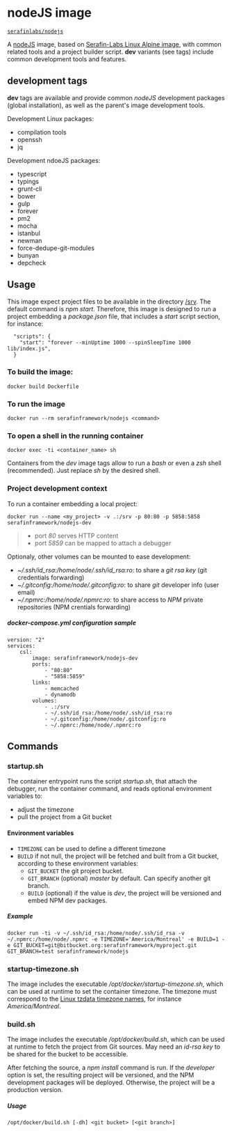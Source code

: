 # nodeJS image

[`serafinlabs/nodejs`](https://hub.docker.com/r/serafinlabs/nodejs/)

A [nodeJS](https://alpinelinux.org/) image, based on [Serafin-Labs Linux Alpine image](https://hub.docker.com/r/serafinlabs/alpine/), with common related tools and a project builder script.
**dev** variants (see tags) include common development tools and features.

## development tags

**dev** tags are available and provide common *nodeJS* development packages (global installation), as well as the parent's image development tools.

Development Linux packages:
- compilation tools
- openssh
- jq

Development ndoeJS packages:
- typescript
- typings
- grunt-cli
- bower
- gulp
- forever
- pm2
- mocha
- istanbul
- newman
- force-dedupe-git-modules
- bunyan
- depcheck 

## Usage

This image expect project files to be available in the directory [/srv](http://refspecs.linuxfoundation.org/FHS_3.0/fhs/ch03s17.html).
The default command is *npm start*. Therefore, this image is designed to run a project embedding a *package.json* file, that includes a *start* script section, for instance:

```
  "scripts": {
    "start": "forever --minUptime 1000 --spinSleepTime 1000 lib/index.js",
  }
```

### To build the image:
    
`docker build Dockerfile`

### To run the image

`docker run --rm serafinframework/nodejs <command>`

### To open a shell in the running container

`docker exec -ti <container_name> sh`

Containers from the *dev* image tags allow to run a *bash* or even a *zsh* shell (recommended). Just replace *sh* by the desired shell.

### Project development context

To run a container embedding a local project:

`docker run --name <my_project> -v .:/srv -p 80:80 -p 5858:5858 serafinframework/nodejs-dev`

> - port *80* serves HTTP content
> - port *5859* can be mapped to attach a debugger

Optionaly, other volumes can be mounted to ease development:
 - *~/.ssh/id_rsa:/home/node/.ssh/id_rsa:ro*: to share a *git rsa key* (git credentials forwarding)
 - *~/.gitconfig:/home/node/.gitconfig:ro*: to share *git* developer info (user email)
 - *~/.npmrc:/home/node/.npmrc:ro*: to share access to *NPM* private repositories (NPM crentials forwarding)
    
##### *docker-compose.yml* configuration sample

```
version: "2"
services:
    csl:
        image: serafinframework/nodejs-dev
        ports:
            - "80:80"
            - "5858:5859"
        links:
            - memcached
            - dynamodb
        volumes:
            - .:/srv
            - ~/.ssh/id_rsa:/home/node/.ssh/id_rsa:ro
            - ~/.gitconfig:/home/node/.gitconfig:ro
            - ~/.npmrc:/home/node/.npmrc:ro
```

## Commands

### startup.sh
The container entrypoint runs the script *startup.sh*, that attach the debugger, run the container command, and reads optional environment variables to:
- adjust the timezone
- pull the project from a Git bucket

#### Environment variables
- `TIMEZONE` can be used to define a different timezone
- `BUILD` if not null, the project will be fetched and built from a Git bucket, according to these environment variables:
  - `GIT_BUCKET` the git project bucket.
  - `GIT_BRANCH` (optional) *master* by default. Can specify another git branch.
  - `BUILD` (optional) if the value is *dev*, the project will be versioned and embed NPM dev packages.

##### Example
`docker run -ti -v ~/.ssh/id_rsa:/home/node/.ssh/id_rsa -v ~/.npmrc:/home/node/.npmrc -e TIMEZONE='America/Montreal' -e BUILD=1 -e GIT_BUCKET=git@bitbucket.org:serafinframework/myproject.git GIT_BRANCH=test serafinframework/nodejs`

### startup-timezone.sh
The image includes the executable */opt/docker/startup-timezone.sh*, which can be used at runtime to set the container timezone.
The timezone must correspond to the [Linux tzdata timezone names](https://en.wikipedia.org/wiki/List_of_tz_database_time_zones), for instance *America/Montreal*.

### build.sh
The image includes the executable */opt/docker/build.sh*, which can be used at runtime to fetch the project from Git sources.
May need an *id-rsa key* to be shared for the bucket to be accessible.

After fetching the source, a *npm install* command is run.
If the *developer* option is set, the resulting project will be versioned, and the NPM development packages will be deployed.
Otherwise, the project will be a production version.

##### Usage
`/opt/docker/build.sh [-dh] <git bucket> [<git branch>]`
